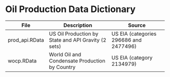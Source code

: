 # Oil Production Data Dictionary

File       | Description      | Source
-----------|------------------|-------------
prod_api.RData | US Oil Production by State and API Gravity (2 sets) | US EIA (categories 296686 and 2477496)
wocp.RData     | World Oil and Condensate Production by Country      | US EIA (category 2134979)
